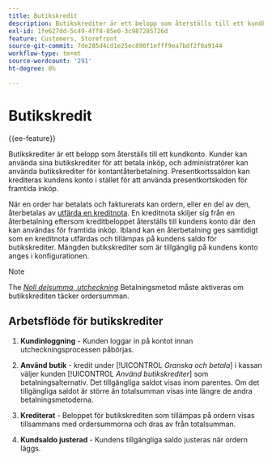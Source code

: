 ```yaml
---
title: Butikskredit
description: Butikskrediter är ett belopp som återställs till ett kundkonto och som kan användas för att betala för inköp eller för kontantåterbetalning.
exl-id: 1fe627dd-5c49-4ff8-85e0-3c987285726d
feature: Customers, Storefront
source-git-commit: 7de285d4cd1e25ec890f1efff9ea7bdf2f0a9144
workflow-type: tm+mt
source-wordcount: '291'
ht-degree: 0%

---
```


# Butikskredit

{{ee-feature}}

Butikskrediter är ett belopp som återställs till ett kundkonto. Kunder kan använda sina butikskrediter för att betala inköp, och administratörer kan använda butikskrediter för kontantåterbetalning. Presentkortssaldon kan krediteras kundens konto i stället för att använda presentkortskoden för framtida inköp.

När en order har betalats och fakturerats kan ordern, eller en del av den, återbetalas av [utfärda en kreditnota](../stores-purchase/credit-memo-create.md). En kreditnota skiljer sig från en återbetalning eftersom kreditbeloppet återställs till kundens konto där den kan användas för framtida inköp. Ibland kan en återbetalning ges samtidigt som en kreditnota utfärdas och tillämpas på kundens saldo för butikskrediter. Mängden butikskrediter som är tillgänglig på kundens konto anges i konfigurationen.

>[!NOTE]
>
>The [_Noll delsumma, utcheckning_](../stores-purchase/zero-subtotal-checkout.md) Betalningsmetod måste aktiveras om butikskrediten täcker ordersumman.

## Arbetsflöde för butikskrediter

1. **Kundinloggning** - Kunden loggar in på kontot innan utcheckningsprocessen påbörjas.

1. **Använd butik** - kredit under [!UICONTROL _Granska och betala_] i kassan väljer kunden [!UICONTROL _Använd butikskrediter_] som betalningsalternativ. Det tillgängliga saldot visas inom parentes. Om det tillgängliga saldot är större än totalsumman visas inte längre de andra betalningsmetoderna.

1. **Krediterat** - Beloppet för butikskrediten som tillämpas på ordern visas tillsammans med ordersummorna och dras av från totalsumman.

1. **Kundsaldo justerad** - Kundens tillgängliga saldo justeras när ordern läggs.
